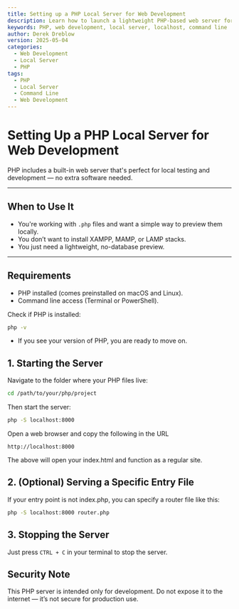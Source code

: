 ```yaml
---
title: Setting up a PHP Local Server for Web Development
description: Learn how to launch a lightweight PHP-based web server for local development and testing.
keywords: PHP, web development, local server, localhost, command line
author: Derek Dreblow
version: 2025-05-04
categories:
  - Web Development
  - Local Server
  - PHP
tags:
  - PHP
  - Local Server
  - Command Line
  - Web Development
---
```


# **Setting Up a PHP Local Server for Web Development**

PHP includes a built-in web server that's perfect for local testing and development — no extra software needed.

---

## **When to Use It**
- You're working with `.php` files and want a simple way to preview them locally.
- You don’t want to install XAMPP, MAMP, or LAMP stacks.
- You just need a lightweight, no-database preview.

---

## **Requirements**

- PHP installed (comes preinstalled on macOS and Linux).
- Command line access (Terminal or PowerShell).

Check if PHP is installed:

```bash
php -v
```

- If you see your version of PHP, you are ready to move on.


## 1. Starting the Server
Navigate to the folder where your PHP files live:
```bash
cd /path/to/your/php/project
```

Then start the server:
```bash
php -S localhost:8000
```

Open a web browser and copy the following in the URL
```
http://localhost:8000
```

The above will open your index.html and function as a regular site.


## 2. (Optional) Serving a Specific Entry File
If your entry point is not index.php, you can specify a router file like this:
```bash
php -S localhost:8000 router.php
```


## 3. Stopping the Server
Just press `CTRL + C` in your terminal to stop the server.


## Security Note

This PHP server is intended only for development. Do not expose it to the internet — it’s not secure for production use.
